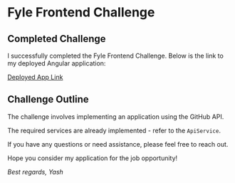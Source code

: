 # Fyle Frontend Challenge

## Completed Challenge

I successfully completed the Fyle Frontend Challenge. Below is the link to my deployed Angular application:

[Deployed App Link](insert_your_deployed_app_link_here)

## Challenge Outline

The challenge involves implementing an application using the GitHub API.

The required services are already implemented - refer to the `ApiService`.


If you have any questions or need assistance, please feel free to reach out.

Hope you consider my application for the job opportunity!

*Best regards,*
*Yash*
